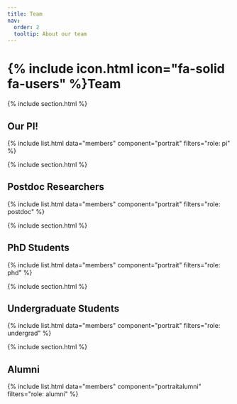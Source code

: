 ```yaml
---
title: Team
nav:
  order: 2
  tooltip: About our team
---
```


# {% include icon.html icon="fa-solid fa-users" %}Team

{% include section.html %}

## Our PI!

{% include list.html data="members" component="portrait" filters="role: pi" %}

{% include section.html %}

## Postdoc Researchers

{% include list.html data="members" component="portrait" filters="role: postdoc" %}

{% include section.html %}

## PhD Students

{% include list.html data="members" component="portrait" filters="role: phd" %}

{% include section.html %}

<!-- ## MS Students

{% include list.html data="members" component="portrait" filters="role: ms" %}

{% include section.html %} -->

## Undergraduate Students

{% include list.html data="members" component="portrait" filters="role: undergrad" %}

{% include section.html %}

## Alumni

{% include list.html data="members" component="portraitalumni" filters="role: alumni" %}
